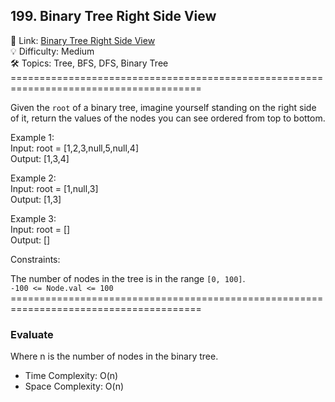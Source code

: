 ## 199. Binary Tree Right Side View
🔗  Link: [Binary Tree Right Side View](https://leetcode.com/problems/binary-tree-right-side-view/description/)<br>
💡 Difficulty: Medium<br>
🛠️ Topics: Tree, BFS, DFS, Binary Tree<br>
=======================================================================================<br>

Given the `root` of a binary tree, imagine yourself standing on the right side of it, return the values of the nodes you can see ordered from top to bottom.<br>

Example 1:<br>
Input: root = [1,2,3,null,5,null,4]<br>
Output: [1,3,4]<br>

Example 2:<br>
Input: root = [1,null,3]<br>
Output: [1,3]<br>

Example 3:<br>
Input: root = []<br>
Output: []<br>
 

Constraints:<br>

The number of nodes in the tree is in the range `[0, 100]`.<br>
`-100 <= Node.val <= 100`<br>
=======================================================================================<br>
### Evaluate

Where n is the number of nodes in the binary tree.

- Time Complexity: O(n)
- Space Complexity: O(n)
